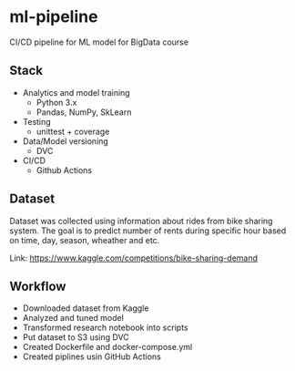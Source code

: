 # ml-pipeline
CI/CD pipeline for ML model for BigData course

## Stack
- Analytics and model training
  - Python 3.x
  - Pandas, NumPy, SkLearn
- Testing
  - unittest + coverage
- Data/Model versioning
  - DVC
- CI/CD
  - Github Actions

## Dataset

Dataset was collected using information about rides from bike sharing system. The goal is to predict number of rents during specific hour based on time, day, season, wheather and etc.

Link: https://www.kaggle.com/competitions/bike-sharing-demand

## Workflow

- Downloaded dataset from Kaggle
- Analyzed and tuned model
- Transformed research notebook into scripts
- Put dataset to S3 using DVC
- Created Dockerfile and docker-compose.yml
- Created piplines usin GitHub Actions
